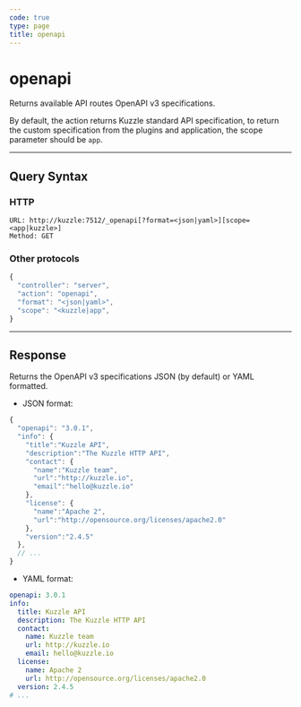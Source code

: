 ```yaml
---
code: true
type: page
title: openapi
---
```


# openapi


Returns available API routes OpenAPI v3 specifications.

<SinceBadge version="2.17.0" />

By default, the action returns Kuzzle standard API specification, to return the custom specification from the plugins and application, the scope parameter should be `app`.

---

## Query Syntax

### HTTP

```http
URL: http://kuzzle:7512/_openapi[?format=<json|yaml>][scope=<app|kuzzle>]
Method: GET
```

### Other protocols

```js
{
  "controller": "server",
  "action": "openapi",
  "format": "<json|yaml>",
  "scope": "<kuzzle|app",
}
```

---

## Response

Returns the OpenAPI v3 specifications JSON (by default) or YAML formatted.

* JSON format:
```js
{
  "openapi": "3.0.1",
  "info": {
    "title":"Kuzzle API",
    "description":"The Kuzzle HTTP API",
    "contact": {
      "name":"Kuzzle team",
      "url":"http://kuzzle.io",
      "email":"hello@kuzzle.io"
    },
    "license": {
      "name":"Apache 2",
      "url":"http://opensource.org/licenses/apache2.0"
    },
    "version":"2.4.5"
  },
  // ...
}
```

* YAML format:
```yaml
openapi: 3.0.1
info:
  title: Kuzzle API
  description: The Kuzzle HTTP API
  contact:
    name: Kuzzle team
    url: http://kuzzle.io
    email: hello@kuzzle.io
  license:
    name: Apache 2
    url: http://opensource.org/licenses/apache2.0
  version: 2.4.5
# ...
```
